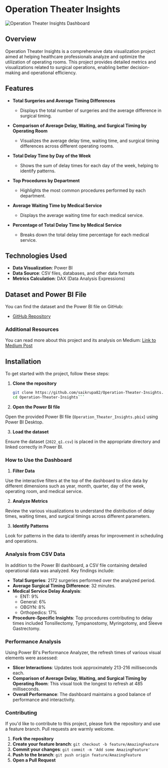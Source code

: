 # Operation Theater Insights

![Operation Theater Insights Dashboard](https://github.com/user-attachments/assets/7e73be87-3a6e-4756-a666-a265b63c8a5c)

## Overview

Operation Theater Insights is a comprehensive data visualization project aimed at helping healthcare professionals analyze and optimize the utilization of operating rooms. This project provides detailed metrics and visualizations related to surgical operations, enabling better decision-making and operational efficiency.


## Features

- **Total Surgeries and Average Timing Differences**
  - Displays the total number of surgeries and the average difference in surgical timing.

- **Comparison of Average Delay, Waiting, and Surgical Timing by Operating Room**
  - Visualizes the average delay time, waiting time, and surgical timing differences across different operating rooms.

- **Total Delay Time by Day of the Week**
  - Shows the sum of delay times for each day of the week, helping to identify patterns.

- **Top Procedures by Department**
  - Highlights the most common procedures performed by each department.

- **Average Waiting Time by Medical Service**
  - Displays the average waiting time for each medical service.

- **Percentage of Total Delay Time by Medical Service**
  - Breaks down the total delay time percentage for each medical service.

## Technologies Used

- **Data Visualization**: Power BI
- **Data Source**: CSV files, databases, and other data formats
- **Metrics Calculation**: DAX (Data Analysis Expressions)

## Dataset and Power BI File

You can find the dataset and the Power BI file on GitHub:
- [GitHub Repository](https://github.com/saikrupa82/Operation-Theater-Insights)
### Additional Resources

You can read more about this project and its analysis on Medium: [Link to Medium Post](https://medium.com/@saikrupar82/analyzing-operation-theater-insights-with-data-visualization-1ee68f56627d)

## Installation

To get started with the project, follow these steps:

1. **Clone the repository**
   ```bash
   git clone https://github.com/saikrupa82/Operation-Theater-Insights.git
   cd Operation-Theater-Insights```


2. **Open the Power BI file**

Open the provided Power BI file (`Operation_Theater_Insights.pbix`) using Power BI Desktop.

3. **Load the dataset**

Ensure the dataset (`2022_q1.csv`) is placed in the appropriate directory and linked correctly in Power BI.

### How to Use the Dashboard

1. **Filter Data**

Use the interactive filters at the top of the dashboard to slice data by different dimensions such as year, month, quarter, day of the week, operating room, and medical service.

2. **Analyze Metrics**

Review the various visualizations to understand the distribution of delay times, waiting times, and surgical timings across different parameters.

3. **Identify Patterns**

Look for patterns in the data to identify areas for improvement in scheduling and operations.

### Analysis from CSV Data

In addition to the Power BI dashboard, a CSV file containing detailed operational data was analyzed. Key findings include:

- **Total Surgeries**: 2172 surgeries performed over the analyzed period.
- **Average Surgical Timing Difference**: 32 minutes.
- **Medical Service Delay Analysis**: 
  - ENT: 9%
  - General: 6%
  - OBGYN: 8%
  - Orthopedics: 17%
- **Procedure-Specific Insights**: Top procedures contributing to delay times included Tonsillectomy, Tympanostomy, Myringotomy, and Sleeve Gastrectomy.

### Performance Analysis

Using Power BI's Performance Analyzer, the refresh times of various visual elements were assessed:

- **Slicer Interactions**: Updates took approximately 213-216 milliseconds each.
- **Comparison of Average Delay, Waiting, and Surgical Timing by Operating Room**: This visual took the longest to refresh at 485 milliseconds.
- **Overall Performance**: The dashboard maintains a good balance of performance and interactivity.

### Contributing

If you'd like to contribute to this project, please fork the repository and use a feature branch. Pull requests are warmly welcome.

1. **Fork the repository**
2. **Create your feature branch**: `git checkout -b feature/AmazingFeature`
3. **Commit your changes**: `git commit -m 'Add some AmazingFeature'`
4. **Push to the branch**: `git push origin feature/AmazingFeature`
5. **Open a Pull Request**
